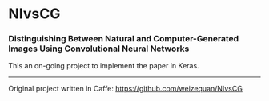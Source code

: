 # NIvsCG
### Distinguishing Between Natural and Computer-Generated Images Using Convolutional Neural Networks

This an on-going project to implement the paper in Keras.

----------------------------------------

Original project written in Caffe: https://github.com/weizequan/NIvsCG
